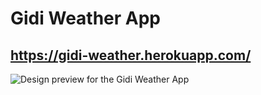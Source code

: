 # Gidi Weather App

## https://gidi-weather.herokuapp.com/

![Design preview for the Gidi Weather App ](./dist/assets/images/gidi.png)
